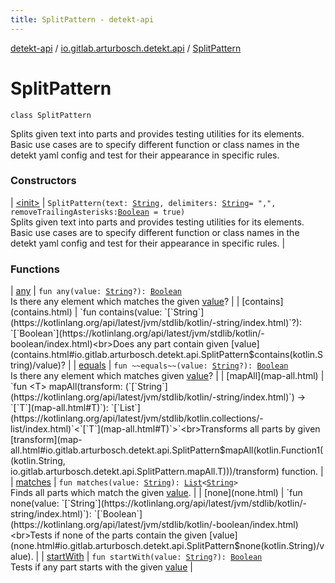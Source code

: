 ```yaml
---
title: SplitPattern - detekt-api
---
```


[detekt-api](../../index.html) / [io.gitlab.arturbosch.detekt.api](../index.html) / [SplitPattern](./index.html)

# SplitPattern

`class SplitPattern`

Splits given text into parts and provides testing utilities for its elements.
Basic use cases are to specify different function or class names in the detekt
yaml config and test for their appearance in specific rules.

### Constructors

| [&lt;init&gt;](-init-.html) | `SplitPattern(text: `[`String`](https://kotlinlang.org/api/latest/jvm/stdlib/kotlin/-string/index.html)`, delimiters: `[`String`](https://kotlinlang.org/api/latest/jvm/stdlib/kotlin/-string/index.html)` = ",", removeTrailingAsterisks: `[`Boolean`](https://kotlinlang.org/api/latest/jvm/stdlib/kotlin/-boolean/index.html)` = true)`<br>Splits given text into parts and provides testing utilities for its elements. Basic use cases are to specify different function or class names in the detekt yaml config and test for their appearance in specific rules. |

### Functions

| [any](any.html) | `fun any(value: `[`String`](https://kotlinlang.org/api/latest/jvm/stdlib/kotlin/-string/index.html)`?): `[`Boolean`](https://kotlinlang.org/api/latest/jvm/stdlib/kotlin/-boolean/index.html)<br>Is there any element which matches the given [value](any.html#io.gitlab.arturbosch.detekt.api.SplitPattern$any(kotlin.String)/value)? |
| [contains](contains.html) | `fun contains(value: `[`String`](https://kotlinlang.org/api/latest/jvm/stdlib/kotlin/-string/index.html)`?): `[`Boolean`](https://kotlinlang.org/api/latest/jvm/stdlib/kotlin/-boolean/index.html)<br>Does any part contain given [value](contains.html#io.gitlab.arturbosch.detekt.api.SplitPattern$contains(kotlin.String)/value)? |
| [equals](equals.html) | `fun ~~equals~~(value: `[`String`](https://kotlinlang.org/api/latest/jvm/stdlib/kotlin/-string/index.html)`?): `[`Boolean`](https://kotlinlang.org/api/latest/jvm/stdlib/kotlin/-boolean/index.html)<br>Is there any element which matches given [value](equals.html#io.gitlab.arturbosch.detekt.api.SplitPattern$equals(kotlin.String)/value)? |
| [mapAll](map-all.html) | `fun <T> mapAll(transform: (`[`String`](https://kotlinlang.org/api/latest/jvm/stdlib/kotlin/-string/index.html)`) -> `[`T`](map-all.html#T)`): `[`List`](https://kotlinlang.org/api/latest/jvm/stdlib/kotlin.collections/-list/index.html)`<`[`T`](map-all.html#T)`>`<br>Transforms all parts by given [transform](map-all.html#io.gitlab.arturbosch.detekt.api.SplitPattern$mapAll(kotlin.Function1((kotlin.String, io.gitlab.arturbosch.detekt.api.SplitPattern.mapAll.T)))/transform) function. |
| [matches](matches.html) | `fun matches(value: `[`String`](https://kotlinlang.org/api/latest/jvm/stdlib/kotlin/-string/index.html)`): `[`List`](https://kotlinlang.org/api/latest/jvm/stdlib/kotlin.collections/-list/index.html)`<`[`String`](https://kotlinlang.org/api/latest/jvm/stdlib/kotlin/-string/index.html)`>`<br>Finds all parts which match the given [value](matches.html#io.gitlab.arturbosch.detekt.api.SplitPattern$matches(kotlin.String)/value). |
| [none](none.html) | `fun none(value: `[`String`](https://kotlinlang.org/api/latest/jvm/stdlib/kotlin/-string/index.html)`): `[`Boolean`](https://kotlinlang.org/api/latest/jvm/stdlib/kotlin/-boolean/index.html)<br>Tests if none of the parts contain the given [value](none.html#io.gitlab.arturbosch.detekt.api.SplitPattern$none(kotlin.String)/value). |
| [startWith](start-with.html) | `fun startWith(value: `[`String`](https://kotlinlang.org/api/latest/jvm/stdlib/kotlin/-string/index.html)`?): `[`Boolean`](https://kotlinlang.org/api/latest/jvm/stdlib/kotlin/-boolean/index.html)<br>Tests if any part starts with the given [value](start-with.html#io.gitlab.arturbosch.detekt.api.SplitPattern$startWith(kotlin.String)/value) |

